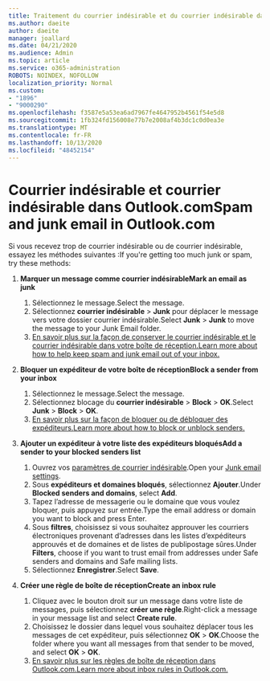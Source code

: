```yaml
---
title: Traitement du courrier indésirable et du courrier indésirable dans Outlook.com
ms.author: daeite
author: daeite
manager: joallard
ms.date: 04/21/2020
ms.audience: Admin
ms.topic: article
ms.service: o365-administration
ROBOTS: NOINDEX, NOFOLLOW
localization_priority: Normal
ms.custom:
- "1896"
- "9000290"
ms.openlocfilehash: f3587e5a53ea6ad7967fe4647952b4561f54e5d8
ms.sourcegitcommit: 1fb324fd156008e77b7e2008af4b3dc1c0d0ea3e
ms.translationtype: MT
ms.contentlocale: fr-FR
ms.lasthandoff: 10/13/2020
ms.locfileid: "48452154"
---
```

# <a name="spam-and-junk-email-in-outlookcom"></a><span data-ttu-id="d0859-102">Courrier indésirable et courrier indésirable dans Outlook.com</span><span class="sxs-lookup"><span data-stu-id="d0859-102">Spam and junk email in Outlook.com</span></span>

<span data-ttu-id="d0859-103">Si vous recevez trop de courrier indésirable ou de courrier indésirable, essayez les méthodes suivantes :</span><span class="sxs-lookup"><span data-stu-id="d0859-103">If you're getting too much junk or spam, try these methods:</span></span>

1. <span data-ttu-id="d0859-104">**Marquer un message comme courrier indésirable**</span><span class="sxs-lookup"><span data-stu-id="d0859-104">**Mark an email as junk**</span></span>
    1. <span data-ttu-id="d0859-105">Sélectionnez le message.</span><span class="sxs-lookup"><span data-stu-id="d0859-105">Select the message.</span></span>
    1. <span data-ttu-id="d0859-106">Sélectionnez **courrier indésirable**  >  **Junk** pour déplacer le message vers votre dossier courrier indésirable.</span><span class="sxs-lookup"><span data-stu-id="d0859-106">Select **Junk** > **Junk** to move the message to your Junk Email folder.</span></span>
    1. [<span data-ttu-id="d0859-107">En savoir plus sur la façon de conserver le courrier indésirable et le courrier indésirable dans votre boîte de réception.</span><span class="sxs-lookup"><span data-stu-id="d0859-107">Learn more about how to help keep spam and junk email out of your inbox.</span></span>](https://support.office.com/article/a3ece97b-82f8-4a5e-9ac3-e92fa6427ae4?wt.mc_id=Office_Outlook_com_Alchemy)

1. <span data-ttu-id="d0859-108">**Bloquer un expéditeur de votre boîte de réception**</span><span class="sxs-lookup"><span data-stu-id="d0859-108">**Block a sender from your inbox**</span></span>
    1. <span data-ttu-id="d0859-109">Sélectionnez le message.</span><span class="sxs-lookup"><span data-stu-id="d0859-109">Select the message.</span></span>
    1. <span data-ttu-id="d0859-110">Sélectionnez blocage du **courrier indésirable**  >  **Block**  >  **OK**.</span><span class="sxs-lookup"><span data-stu-id="d0859-110">Select **Junk** > **Block** > **OK**.</span></span>
    1. [<span data-ttu-id="d0859-111">En savoir plus sur la façon de bloquer ou de débloquer des expéditeurs.</span><span class="sxs-lookup"><span data-stu-id="d0859-111">Learn more about how to block or unblock senders.</span></span>](https://support.office.com/article/afba1c94-77bb-4f50-8b85-057cf52f4d5e?wt.mc_id=Office_Outlook_com_Alchemy)

1. <span data-ttu-id="d0859-112">**Ajouter un expéditeur à votre liste des expéditeurs bloqués**</span><span class="sxs-lookup"><span data-stu-id="d0859-112">**Add a sender to your blocked senders list**</span></span>
    1. <span data-ttu-id="d0859-113">Ouvrez vos [paramètres de courrier indésirable](https://outlook.live.com/mail/options/mail/junkEmail/blockedSendersAndDomainsV2).</span><span class="sxs-lookup"><span data-stu-id="d0859-113">Open your [Junk email settings](https://outlook.live.com/mail/options/mail/junkEmail/blockedSendersAndDomainsV2).</span></span>
    1. <span data-ttu-id="d0859-114">Sous **expéditeurs et domaines bloqués**, sélectionnez **Ajouter**.</span><span class="sxs-lookup"><span data-stu-id="d0859-114">Under **Blocked senders and domains**, select **Add**.</span></span>
    1. <span data-ttu-id="d0859-115">Tapez l’adresse de messagerie ou le domaine que vous voulez bloquer, puis appuyez sur entrée.</span><span class="sxs-lookup"><span data-stu-id="d0859-115">Type the email address or domain you want to block and press Enter.</span></span>
    1. <span data-ttu-id="d0859-116">Sous **filtres**, choisissez si vous souhaitez approuver les courriers électroniques provenant d’adresses dans les listes d’expéditeurs approuvés et de domaines et de listes de publipostage sûres.</span><span class="sxs-lookup"><span data-stu-id="d0859-116">Under **Filters**, choose if you want to trust email from addresses under Safe senders and domains and Safe mailing lists.</span></span>
    1. <span data-ttu-id="d0859-117">Sélectionnez **Enregistrer**.</span><span class="sxs-lookup"><span data-stu-id="d0859-117">Select **Save**.</span></span>

1. <span data-ttu-id="d0859-118">**Créer une règle de boîte de réception**</span><span class="sxs-lookup"><span data-stu-id="d0859-118">**Create an inbox rule**</span></span>
    1. <span data-ttu-id="d0859-119">Cliquez avec le bouton droit sur un message dans votre liste de messages, puis sélectionnez **créer une règle**.</span><span class="sxs-lookup"><span data-stu-id="d0859-119">Right-click a message in your message list and select **Create rule**.</span></span>
    1. <span data-ttu-id="d0859-120">Choisissez le dossier dans lequel vous souhaitez déplacer tous les messages de cet expéditeur, puis sélectionnez **OK**  >  **OK**.</span><span class="sxs-lookup"><span data-stu-id="d0859-120">Choose the folder where you want all messages from that sender to be moved, and select **OK** > **OK**.</span></span>
    1. [<span data-ttu-id="d0859-121">En savoir plus sur les règles de boîte de réception dans Outlook.com.</span><span class="sxs-lookup"><span data-stu-id="d0859-121">Learn more about inbox rules in Outlook.com.</span></span>](https://support.office.com/article/4b094371-a5d7-49bd-8b1b-4e4896a7cc5d?wt.mc_id=Office_Outlook_com_Alchemy)
